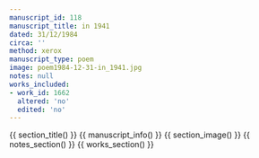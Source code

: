 ```yaml
---
manuscript_id: 118
manuscript_title: in 1941
dated: 31/12/1984
circa: ''
method: xerox
manuscript_type: poem
image: poem1984-12-31-in_1941.jpg
notes: null
works_included:
- work_id: 1662
  altered: 'no'
  edited: 'no'
---
```


{{ section_title() }}
{{ manuscript_info() }}
{{ section_image() }}
{{ notes_section() }}
{{ works_section() }}
